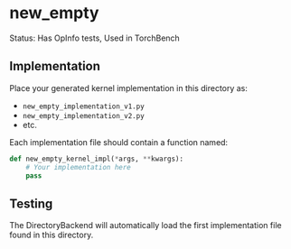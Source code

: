 # new_empty

Status: Has OpInfo tests, Used in TorchBench

## Implementation

Place your generated kernel implementation in this directory as:
- `new_empty_implementation_v1.py`
- `new_empty_implementation_v2.py`
- etc.

Each implementation file should contain a function named:
```python
def new_empty_kernel_impl(*args, **kwargs):
    # Your implementation here
    pass
```

## Testing

The DirectoryBackend will automatically load the first implementation file found in this directory.
